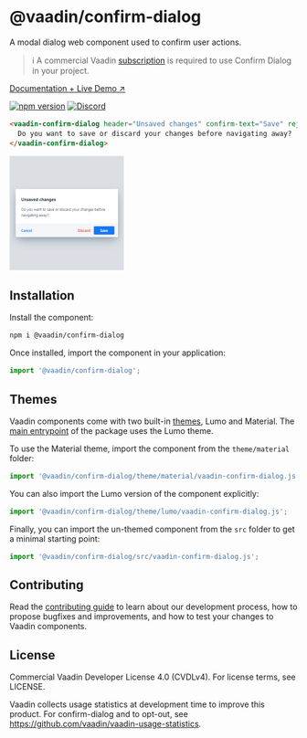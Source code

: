 # @vaadin/confirm-dialog

A modal dialog web component used to confirm user actions.

> ℹ️ A commercial Vaadin [subscription](https://vaadin.com/pricing) is required to use Confirm Dialog in your project.

[Documentation + Live Demo ↗](https://vaadin.com/docs/latest/ds/components/confirm-dialog)

[![npm version](https://badgen.net/npm/v/@vaadin/confirm-dialog)](https://www.npmjs.com/package/@vaadin/confirm-dialog)
[![Discord](https://img.shields.io/discord/732335336448852018?label=discord)](https://discord.gg/PHmkCKC)

```html
<vaadin-confirm-dialog header="Unsaved changes" confirm-text="Save" reject-text="Discard" cancel reject>
  Do you want to save or discard your changes before navigating away?
</vaadin-confirm-dialog>
```

[<img src="https://raw.githubusercontent.com/vaadin/web-components/master/packages/confirm-dialog/screenshot.png" width="200" alt="Screenshot of vaadin-confirm-dialog">](https://vaadin.com/docs/latest/ds/components/confirm-dialog)

## Installation

Install the component:

```sh
npm i @vaadin/confirm-dialog
```

Once installed, import the component in your application:

```js
import '@vaadin/confirm-dialog';
```

## Themes

Vaadin components come with two built-in [themes](https://vaadin.com/docs/latest/ds/customization/using-themes), Lumo and Material.
The [main entrypoint](https://github.com/vaadin/web-components/blob/master/packages/confirm-dialog/vaadin-confirm-dialog.js) of the package uses the Lumo theme.

To use the Material theme, import the component from the `theme/material` folder:

```js
import '@vaadin/confirm-dialog/theme/material/vaadin-confirm-dialog.js';
```

You can also import the Lumo version of the component explicitly:

```js
import '@vaadin/confirm-dialog/theme/lumo/vaadin-confirm-dialog.js';
```

Finally, you can import the un-themed component from the `src` folder to get a minimal starting point:

```js
import '@vaadin/confirm-dialog/src/vaadin-confirm-dialog.js';
```

## Contributing

Read the [contributing guide](https://vaadin.com/docs/latest/guide/contributing/overview) to learn about our development process, how to propose bugfixes and improvements, and how to test your changes to Vaadin components.

## License

Commercial Vaadin Developer License 4.0 (CVDLv4). For license terms, see LICENSE.

Vaadin collects usage statistics at development time to improve this product.
For confirm-dialog and to opt-out, see https://github.com/vaadin/vaadin-usage-statistics.
